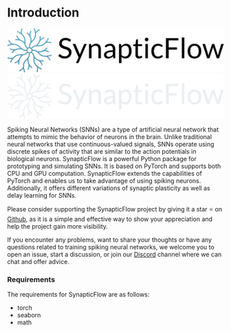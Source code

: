 
<link rel="stylesheet" href="/_/static/css/extra.css" type="text/css" />

# Introduction 


<div class="sidebar-logo-container">
  <img class="sidebar-logo only-light" src="_static/logo-light-mode.png" alt="Light Logo"/>
  <img class="sidebar-logo only-dark" src="_static/logo-dark-mode.png" alt="Dark Logo"/>
</div>
 

Spiking Neural Networks (SNNs) are a type of artificial neural network that attempts to mimic the behavior of neurons in the brain. Unlike traditional neural networks that use continuous-valued signals, SNNs operate using discrete spikes of activity that are similar to the action potentials in biological neurons. SynapticFlow is a powerful Python package for prototyping and simulating SNNs. It is based on PyTorch and supports both CPU and GPU computation. SynapticFlow extends the capabilities of PyTorch and enables us to take advantage of using spiking neurons. Additionally, it offers different variations of synaptic plasticity as well as delay learning for SNNs.

Please consider supporting the SynapticFlow project by giving it a star ⭐️ on <a href="https://github.com/arsham-khoee/synapticflow">Github</a>, as it is a simple and effective way to show your appreciation and help the project gain more visibility.

If you encounter any problems, want to share your thoughts or have any questions related to training spiking neural networks, we welcome you to open an issue, start a discussion, or join our <a href="https://discord.gg/dhQyAMxM">Discord</a> channel where we can chat and offer advice.
<br>

<h3> Requirements </h3>
The requirements for SynapticFlow are as follows: 

<ul>
  <li>torch</li>
  <li>seaborn</li>
  <li>math</li>
</ul>
